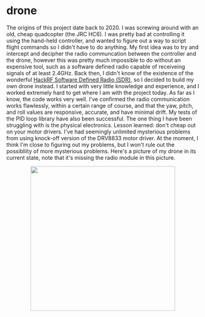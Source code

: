 # drone
The origins of this project date back to 2020. I was screwing around with an old, cheap quadcopter (the JRC HC6). I was pretty bad at controlling it using the hand-held controller, and wanted to figure out a way to script flight commands so I didn't have to do anything. My first idea was to try and intercept and decipher the radio communcation between the controller and the drone, however this was pretty much impossible to do without an expensive tool, such as a software defined radio capable of receiveing signals of at least 2.4GHz. Back then, I didn't know of the existence of the wonderful [HackRF Software Defined Radio (SDR)](https://greatscottgadgets.com/hackrf/one/), so I decided to build my own drone instead.
I started with very little knowledge and experience, and I worked extremely hard to get where I am with the project today. As far as I know, the code works very well. I've confirmed the radio communication works flawlessly, within a certain range of course, and that the yaw, pitch, and roll values are responsive, accurate, and have minimal drift. My tests of the PID loop library have also been successful. The one thing I have been struggling with is the physical electronics. Lesson learned: don't cheap out on your motor drivers. I've had seemingly unlimited mysterious problems from using knock-off version of the DRV8833 motor driver. At the moment, I think I'm close to figuring out my problems, but I won't rule out the possibliity of more mysterious problems.
Here's a picture of my drone in its current state, note that it's missing the radio module in this picture. 
<p align="center"><img src="https://user-images.githubusercontent.com/94981561/204693304-137ad8a0-396e-4d84-8e2b-67535e2e16bd.JPG" width = "378 height = "504"></p>

